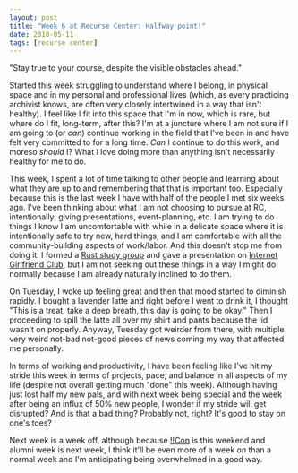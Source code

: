```yaml
---
layout: post
title: "Week 6 at Recurse Center: Halfway point!"
date: 2018-05-11
tags: [recurse center]
---
```


"Stay true to your course, despite the visible obstacles ahead."

Started this week struggling to understand where I belong, in physical space and in my personal and professional lives (which, as every practicing archivist knows, are often very closely intertwined in a way that isn't healthy). I feel like I fit into this space that I'm in now, which is rare, but where do I fit, long-term, after this? I'm at a juncture where I am not sure if I am going to (or *can*) continue working in the field that I've been in and have felt very committed to for a long time. *Can* I continue to do this work, and moreso *should* I? What I love doing more than anything isn't necessarily healthy for me to do.

This week, I spent a lot of time talking to other people and learning about what they are up to and remembering that that is important too. Especially because this is the last week I have with half of the people I met six weeks ago. I've been thinking about what I am not choosing to pursue at RC, intentionally: giving presentations, event-planning, etc. I am trying to do things I know I am uncomfortable with while in a delicate space where it is intentionally safe to try new, hard things, and I am comfortable with all the community-building aspects of work/labor. And this doesn't stop me from doing it: I formed a [Rust study group](https://bits.ashleyblewer.com/blog/2018/04/27/rust-study-group-notes/) and gave a presentation on [Internet Girlfriend Club](https://bits.ashleyblewer.com/talks/talks/2018-05-07-internet-girlfriend-club.html#1), but I am not seeking out these things in a way I might do normally because I am already naturally inclined to do them.

On Tuesday, I woke up feeling great and then that mood started to diminish rapidly. I bought a lavender latte and right before I went to drink it, I thought "This is a treat, take a deep breath, this day is going to be okay." Then I proceeding to spill the latte all over my shirt and pants because the lid wasn't on properly. Anyway, Tuesday got weirder from there, with multiple very weird not-bad not-good pieces of news coming my way that affected me personally.

In terms of working and productivity, I have been feeling like I've hit my stride this week in terms of projects, pace, and balance in all aspects of my life (despite not overall getting much "done" this week). Although having just lost half my new pals, and with next week being special and the week after being an influx of 50% new people, I wonder if my stride will get disrupted? And is that a bad thing? Probably not, right? It's good to stay on one's toes?

Next week is a week off, although because [!!Con](http://bangbangcon.com/) is this weekend and alumni week is next week, I think it'll be even more of a week *on* than a normal week and I'm anticipating being overwhelmed in a good way.


